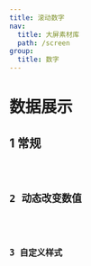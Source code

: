```yaml
---
title: 滚动数字
nav:
  title: 大屏素材库
  path: /screen
group:
  title: 数字
---
```


# 数据展示

## 1 常规

<code src="../../../example/ScrollNumberDemo/demo1.tsx" background="#040727">

## 2 动态改变数值

<code src="../../../example/ScrollNumberDemo/demo2.tsx" background="#040727">

## 3 自定义样式

<code src="../../../example/ScrollNumberDemo/demo3.tsx" background="#040727">
